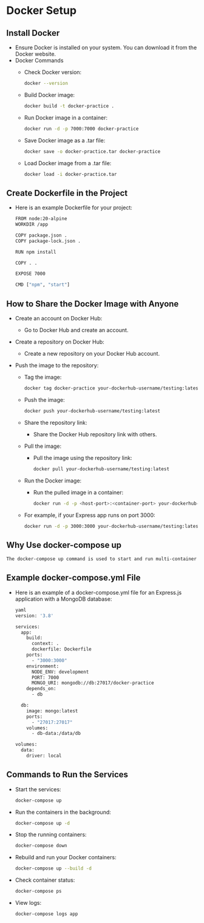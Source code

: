 # Docker Setup

## Install Docker
  - Ensure Docker is installed on your system. You can download it from the Docker website.
  - Docker Commands
    - Check Docker version:
      ```bash
      docker --version
      ```
      
    - Build Docker image:
      ```bash
      docker build -t docker-practice .
      ```
      
    - Run Docker image in a container:
      ```bash
      docker run -d -p 7000:7000 docker-practice
      ```
      
    - Save Docker image as a .tar file:
      ```bash
      docker save -o docker-practice.tar docker-practice
      ```
      
    - Load Docker image from a .tar file:
      ```bash
      docker load -i docker-practice.tar
      ```
      
## Create Dockerfile in the Project
  - Here is an example Dockerfile for your project:
    ```bash
    FROM node:20-alpine
    WORKDIR /app
    
    COPY package.json .
    COPY package-lock.json .
    
    RUN npm install

    COPY . .

    EXPOSE 7000

    CMD ["npm", "start"]
    ```

## How to Share the Docker Image with Anyone
  - Create an account on Docker Hub:
    - Go to Docker Hub and create an account.
    
  - Create a repository on Docker Hub:
    - Create a new repository on your Docker Hub account.

  - Push the image to the repository:
    - Tag the image:
      ```bash
      docker tag docker-practice your-dockerhub-username/testing:latest
      ```

    - Push the image:
      ```bash
      docker push your-dockerhub-username/testing:latest
      ```

    - Share the repository link:
      - Share the Docker Hub repository link with others.

    - Pull the image:
      - Pull the image using the repository link:
        ```bash
        docker pull your-dockerhub-username/testing:latest
        ```

    - Run the Docker image:
      - Run the pulled image in a container:
        ```bash
        docker run -d -p <host-port>:<container-port> your-dockerhub-username/testing:latest
        ```

    - For example, if your Express app runs on port 3000:
      ```bash
      docker run -d -p 3000:3000 your-dockerhub-username/testing:latest
      ```
    
## Why Use docker-compose up
  ```bash
  The docker-compose up command is used to start and run multi-container Docker applications defined in a docker-compose.yml file. Docker Compose simplifies managing and running           multiple Docker containers as a single service, making it easier to define, configure, and orchestrate complex applications.
  ```

## Example docker-compose.yml File
  - Here is an example of a docker-compose.yml file for an Express.js application with a MongoDB database:
      ```bash
      yaml
      version: '3.8'

      services:
        app:
          build:
            context: .
            dockerfile: Dockerfile
          ports:
            - "3000:3000"
          environment:
            NODE_ENV: development
            PORT: 7000
            MONGO_URI: mongodb://db:27017/docker-practice
          depends_on:
            - db

        db:
          image: mongo:latest
          ports:
            - "27017:27017"
          volumes:
            - db-data:/data/db

      volumes:
        data:
          driver: local
      ```

## Commands to Run the Services
  - Start the services:
    ```bash
    docker-compose up
    ```
    
  - Run the containers in the background:
    ```bash
    docker-compose up -d
    ```
    
  - Stop the running containers:
    ```bash
    docker-compose down
    ```

  - Rebuild and run your Docker containers:
    ```bash
    docker-compose up --build -d
    ```

  - Check container status:
    ```bash
    docker-compose ps
    ```

  - View logs:
    ```bash
    docker-compose logs app
    ```
